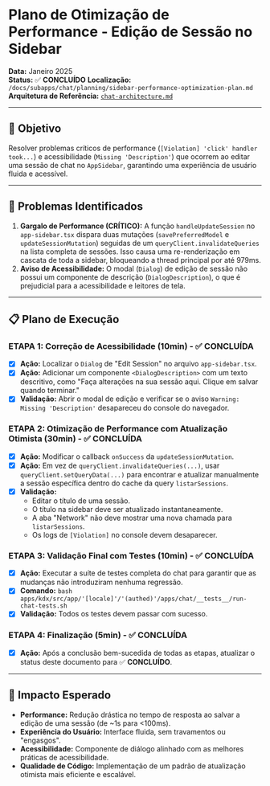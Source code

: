 # Plano de Otimização de Performance - Edição de Sessão no Sidebar

**Data:** Janeiro 2025  
**Status:** ✅ **CONCLUÍDO**
**Localização:** `/docs/subapps/chat/planning/sidebar-performance-optimization-plan.md`  
**Arquitetura de Referência:** [`chat-architecture.md`](../chat-architecture.md)

---

## 🎯 Objetivo

Resolver problemas críticos de performance (`[Violation] 'click' handler took...`) e acessibilidade (`Missing 'Description'`) que ocorrem ao editar uma sessão de chat no `AppSidebar`, garantindo uma experiência de usuário fluida e acessível.

---

## 🚨 Problemas Identificados

1.  **Gargalo de Performance (CRÍTICO):** A função `handleUpdateSession` no `app-sidebar.tsx` dispara duas mutações (`savePreferredModel` e `updateSessionMutation`) seguidas de um `queryClient.invalidateQueries` na lista completa de sessões. Isso causa uma re-renderização em cascata de toda a sidebar, bloqueando a thread principal por até 979ms.
2.  **Aviso de Acessibilidade:** O modal (`Dialog`) de edição de sessão não possui um componente de descrição (`DialogDescription`), o que é prejudicial para a acessibilidade e leitores de tela.

---

## 📋 Plano de Execução

### **ETAPA 1: Correção de Acessibilidade (10min)** - ✅ CONCLUÍDA

- [x] **Ação:** Localizar o `Dialog` de "Edit Session" no arquivo `app-sidebar.tsx`.
- [x] **Ação:** Adicionar um componente `<DialogDescription>` com um texto descritivo, como "Faça alterações na sua sessão aqui. Clique em salvar quando terminar."
- [x] **Validação:** Abrir o modal de edição e verificar se o aviso `Warning: Missing 'Description'` desapareceu do console do navegador.

### **ETAPA 2: Otimização de Performance com Atualização Otimista (30min)** - ✅ CONCLUÍDA

- [x] **Ação:** Modificar o callback `onSuccess` da `updateSessionMutation`.
- [x] **Ação:** Em vez de `queryClient.invalidateQueries(...)`, usar `queryClient.setQueryData(...)` para encontrar e atualizar manualmente a sessão específica dentro do cache da query `listarSessions`.
- [x] **Validação:**
  - Editar o título de uma sessão.
  - O título na sidebar deve ser atualizado instantaneamente.
  - A aba "Network" não deve mostrar uma nova chamada para `listarSessions`.
  - Os logs de `[Violation]` no console devem desaparecer.

### **ETAPA 3: Validação Final com Testes (10min)** - ✅ CONCLUÍDA

- [x] **Ação:** Executar a suíte de testes completa do chat para garantir que as mudanças não introduziram nenhuma regressão.
- [x] **Comando:** `bash apps/kdx/src/app/'[locale]'/'(authed)'/apps/chat/__tests__/run-chat-tests.sh`
- [x] **Validação:** Todos os testes devem passar com sucesso.

### **ETAPA 4: Finalização (5min)** - ✅ CONCLUÍDA

- [x] **Ação:** Após a conclusão bem-sucedida de todas as etapas, atualizar o status deste documento para ✅ **CONCLUÍDO**.

---

## 🚀 Impacto Esperado

- **Performance:** Redução drástica no tempo de resposta ao salvar a edição de uma sessão (de ~1s para <100ms).
- **Experiência do Usuário:** Interface fluida, sem travamentos ou "engasgos".
- **Acessibilidade:** Componente de diálogo alinhado com as melhores práticas de acessibilidade.
- **Qualidade de Código:** Implementação de um padrão de atualização otimista mais eficiente e escalável.
